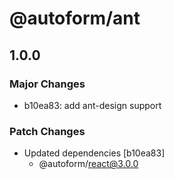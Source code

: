 # @autoform/ant

## 1.0.0

### Major Changes

- b10ea83: add ant-design support

### Patch Changes

- Updated dependencies [b10ea83]
  - @autoform/react@3.0.0
